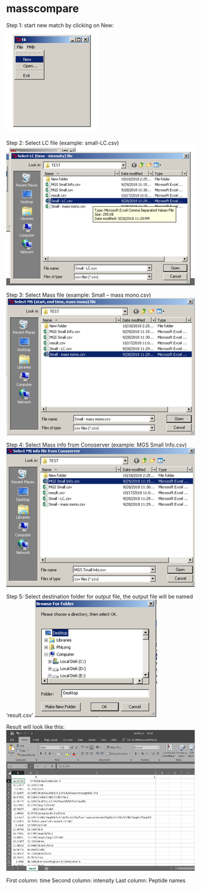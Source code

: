 # masscompare
Step 1: start new match by clicking on New:
![alt text](https://github.com/tithuytrang/masscompare/blob/master/1.png)

Step 2: Select LC file (example: small-LC.csv)
![alt text](https://github.com/tithuytrang/masscompare/blob/master/2.png)

Step 3: Select Mass file (example: Small – mass mono.csv)
![alt text](https://github.com/tithuytrang/masscompare/blob/master/3.png)

Step 4: Select Mass info from Conoserver (example: MGS Small Info.csv)
![alt text](https://github.com/tithuytrang/masscompare/blob/master/4.png)

Step 5: Select destination folder for output file, the output file will be named ‘result.csv’
![alt text](https://github.com/tithuytrang/masscompare/blob/master/5.png)

Result will look like this:
![alt text](https://github.com/tithuytrang/masscompare/blob/master/6.png)

First column: time
Second column: intensity
Last column: Peptide names

